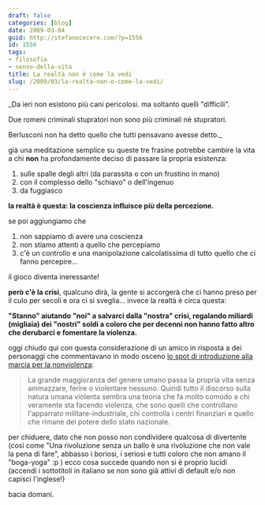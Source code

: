 ```yaml
---
draft: false
categories: [blog]
date: 2009-03-04
guid: http://stefanocecere.com/?p=1556
id: 1556
tags:
- filosofia
- senso-della-vita
title: La realtà non è come la vedi
slug: /2009/03/la-realta-non-e-come-la-vedi/
---
```


_Da ieri non esistono più cani pericolosi. ma soltanto quelli "difficili".
  
Due romeni criminali stupratori non sono più criminali nè stupratori.
  
Berlusconi non ha detto quello che tutti pensavano avesse detto._

già una meditazione semplice su queste tre frasine potrebbe cambire la vita a chi **non** ha profondamente deciso di passare la propria esistenza:

  1. sulle spalle degli altri (da parassita o con un frustino in mano)
  2. con il complesso dello "schiavo" o dell'ingenuo
  3. da fuggiasco

**la realtà è questa: la coscienza influisce più della percezione.**

se poi aggiungiamo che

  1. non sappiamo di avere una coscienza
  2. non stiamo attenti a quello che percepiamo
  3. c'è un controllo e una manipolazione calcolatissima di tutto quello che ci fanno percepire…

il gioco diventa ineressante!

**però c'è la crisi**, qualcuno dirà, la gente si accorgerà che ci hanno preso per il culo per secoli e ora ci si sveglia… invece la realtà è circa questa:

**"Stanno" aiutando "noi" a salvarci dalla "nostra" crisi, regalando miliardi (migliaia) dei "nostri" soldi a coloro che per decenni non hanno fatto altro che derubarci e fomentare la violenza.**

oggi chiudo qui con questa considerazione di un amico in risposta a dei personaggi che commentavano in modo osceno [lo spot di introduzione alla marcia per la nonviolenza](http://www.youtube.com/watch?v=TyzhJUJfNF0):

> La grande maggioranza del genere umano passa la propria vita senza ammazzare, ferire o violentare nessuno. Quindi tutto il discorso sulla natura umana violenta sembra una teoria che fa molto comodo a chi veramente sta facendo violenza, che sono quelli che controllano l'apparrato militare-industriale, chi controlla i centri finanziari e quello che rimane del potere dello stato nazionale.

per chiduere, dato che non posso non condividere qualcosa di divertente (così come "Una rivoluzione senza un ballo è una rivoluzione che non vale la pena di fare", abbasso i boriosi, i seriosi e tutti coloro che non amano il "boga-yoga" :p ) ecco cosa succede quando non si è proprio lucidi (accendi i sottotitoli in italiano se non sono già attivi di default e/o non capisci l'inglese!)

bacia domani.